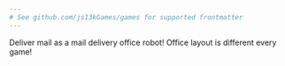 ```yaml
---
# See github.com/js13kGames/games for supported frontmatter
---
```

Deliver mail as a mail delivery office robot! Office layout is different every game!